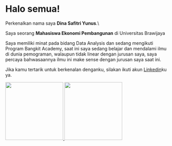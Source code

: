 # Halo semua! 

Perkenalkan nama saya **Dina Safitri Yunus**.\

Saya seorang **Mahasiswa Ekonomi Pembangunan** di Universitas Brawijaya

Saya memiliki minat pada bidang Data Analysis dan sedang mengikuti Program Bangkit Academy, saat ini saya sedang belajar dan mendalami ilmu di dunia pemograman, walaupun tidak linear dengan jurusan saya, saya percaya bahwasaannya ilmu ini make sense dengan jurusan saya saat ini.


Jika kamu tertarik untuk berkenalan denganku, silakan ikuti akun [Linkedin](linkedin.com/in/dinasafitriyunus/)ku ya.

<p align="left">
<a href="https://github.com/dinasafitriyunus">
  <img height="180em" src="https://github-readme-stats-eight-theta.vercel.app/api?username=gilangadhan&show_icons=true&theme=algolia&include_all_commits=true&count_private=true"/>
  <img height="180em" src="https://github-readme-stats-eight-theta.vercel.app/api/top-langs/?username=gilangadhan&layout=compact&langs_count=8&theme=algolia"/>
</a>
</p>
